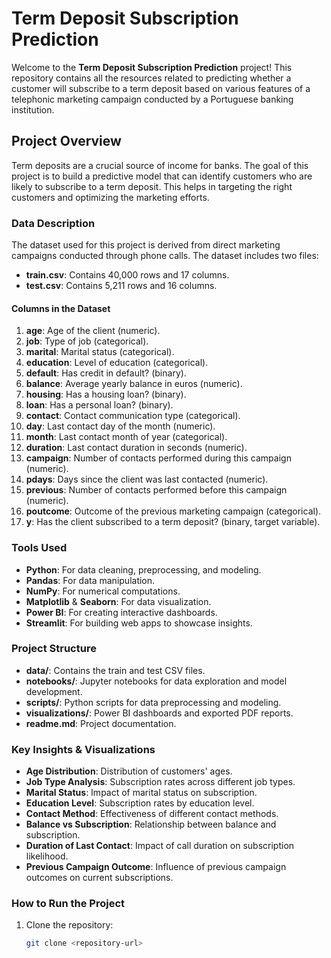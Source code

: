 # Term Deposit Subscription Prediction

Welcome to the **Term Deposit Subscription Prediction** project! This repository contains all the resources related to predicting whether a customer will subscribe to a term deposit based on various features of a telephonic marketing campaign conducted by a Portuguese banking institution.

## Project Overview

Term deposits are a crucial source of income for banks. The goal of this project is to build a predictive model that can identify customers who are likely to subscribe to a term deposit. This helps in targeting the right customers and optimizing the marketing efforts.

### Data Description

The dataset used for this project is derived from direct marketing campaigns conducted through phone calls. The dataset includes two files:

- **train.csv**: Contains 40,000 rows and 17 columns.
- **test.csv**: Contains 5,211 rows and 16 columns.

#### Columns in the Dataset

1. **age**: Age of the client (numeric).
2. **job**: Type of job (categorical).
3. **marital**: Marital status (categorical).
4. **education**: Level of education (categorical).
5. **default**: Has credit in default? (binary).
6. **balance**: Average yearly balance in euros (numeric).
7. **housing**: Has a housing loan? (binary).
8. **loan**: Has a personal loan? (binary).
9. **contact**: Contact communication type (categorical).
10. **day**: Last contact day of the month (numeric).
11. **month**: Last contact month of year (categorical).
12. **duration**: Last contact duration in seconds (numeric).
13. **campaign**: Number of contacts performed during this campaign (numeric).
14. **pdays**: Days since the client was last contacted (numeric).
15. **previous**: Number of contacts performed before this campaign (numeric).
16. **poutcome**: Outcome of the previous marketing campaign (categorical).
17. **y**: Has the client subscribed to a term deposit? (binary, target variable).

### Tools Used

- **Python**: For data cleaning, preprocessing, and modeling.
- **Pandas**: For data manipulation.
- **NumPy**: For numerical computations.
- **Matplotlib** & **Seaborn**: For data visualization.
- **Power BI**: For creating interactive dashboards.
- **Streamlit**: For building web apps to showcase insights.

### Project Structure

- **data/**: Contains the train and test CSV files.
- **notebooks/**: Jupyter notebooks for data exploration and model development.
- **scripts/**: Python scripts for data preprocessing and modeling.
- **visualizations/**: Power BI dashboards and exported PDF reports.
- **readme.md**: Project documentation.

### Key Insights & Visualizations

- **Age Distribution**: Distribution of customers' ages.
- **Job Type Analysis**: Subscription rates across different job types.
- **Marital Status**: Impact of marital status on subscription.
- **Education Level**: Subscription rates by education level.
- **Contact Method**: Effectiveness of different contact methods.
- **Balance vs Subscription**: Relationship between balance and subscription.
- **Duration of Last Contact**: Impact of call duration on subscription likelihood.
- **Previous Campaign Outcome**: Influence of previous campaign outcomes on current subscriptions.

### How to Run the Project

1. Clone the repository:
   ```bash
   git clone <repository-url>
